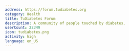 ```yaml
---
address: https://forum.tudiabetes.org
category: Health
title: TuDiabetes Forum
description: A community of people touched by diabetes.
userCount: 22349
icon: tudiabetes.png
activity: high
language: en_US
---
```

